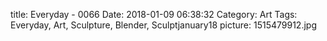 title: Everyday - 0066
Date: 2018-01-09 06:38:32
Category: Art
Tags: Everyday, Art, Sculpture, Blender, Sculptjanuary18
picture: 1515479912.jpg
